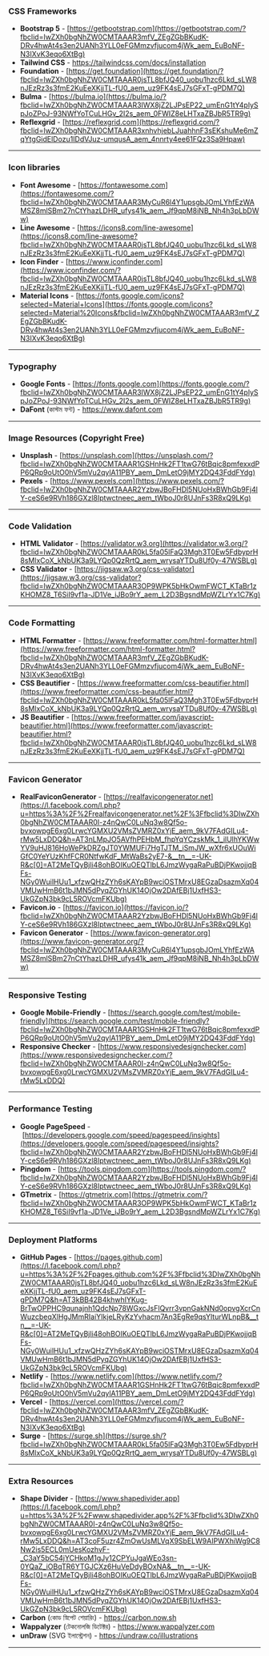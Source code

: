 ### CSS Frameworks
- **Bootstrap 5** - [https://getbootstrap.com](https://getbootstrap.com/?fbclid=IwZXh0bgNhZW0CMTAAAR3mfV_ZEgZGbBKudK-DRv4hwAt4s3en2UANh3YLL0eFGMmzvfjucom4jWk_aem_EuBoNF-N3IXvK3eqo6XtBg)
- **Tailwind CSS** - https://tailwindcss.com/docs/installation
- **Foundation** - [https://get.foundation](https://get.foundation/?fbclid=IwZXh0bgNhZW0CMTAAAR0jsTL8bfJQ40_uobu1hzc6Lkd_sLW8nJEzRz3s3fmE2KuEeXKjjTL-fU0_aem_uz9FK4sEJ7sGFxT-gPDM7Q)
- **Bulma** - [https://bulma.io](https://bulma.io/?fbclid=IwZXh0bgNhZW0CMTAAAR3IWX8jZ2LJPsEP22_umEnG1tY4plySpJoZPoJ-93NWfYoTCuLHGv_2I2s_aem_0FWIZ8eLHTxaZBJbR5TR9g)
- **Reflexgrid** - [https://reflexgrid.com](https://reflexgrid.com/?fbclid=IwZXh0bgNhZW0CMTAAAR3xnhvhjebLJuahhnF3sEKshuMe6mZqYtgGidElDozu1IDdVJuz-umqusA_aem_4nnrty4ee61FQz3Sa9Hpaw)

---

### Icon libraries
- **Font Awesome** - [https://fontawesome.com](https://fontawesome.com/?fbclid=IwZXh0bgNhZW0CMTAAAR3MyCuR6l4Y1upsgbJOmLYhfEzWAMSZ8mlSBm27nCtYhazLDHR_ufys41k_aem_Jf9qpM8iNB_Nh4h3pLbDWw)
- **Line Awesome** - [https://icons8.com/line-awesome](https://icons8.com/line-awesome?fbclid=IwZXh0bgNhZW0CMTAAAR0jsTL8bfJQ40_uobu1hzc6Lkd_sLW8nJEzRz3s3fmE2KuEeXKjjTL-fU0_aem_uz9FK4sEJ7sGFxT-gPDM7Q)
- **Icon Finder** - [https://www.iconfinder.com](https://www.iconfinder.com/?fbclid=IwZXh0bgNhZW0CMTAAAR0jsTL8bfJQ40_uobu1hzc6Lkd_sLW8nJEzRz3s3fmE2KuEeXKjjTL-fU0_aem_uz9FK4sEJ7sGFxT-gPDM7Q)
- **Material Icons** - [https://fonts.google.com/icons?selected=Material+Icons](https://fonts.google.com/icons?selected=Material%20Icons&fbclid=IwZXh0bgNhZW0CMTAAAR3mfV_ZEgZGbBKudK-DRv4hwAt4s3en2UANh3YLL0eFGMmzvfjucom4jWk_aem_EuBoNF-N3IXvK3eqo6XtBg)

---
### Typography
- **Google Fonts** - [https://fonts.google.com](https://fonts.google.com/?fbclid=IwZXh0bgNhZW0CMTAAAR3IWX8jZ2LJPsEP22_umEnG1tY4plySpJoZPoJ-93NWfYoTCuLHGv_2I2s_aem_0FWIZ8eLHTxaZBJbR5TR9g)
- **DaFont** (কাস্টম ফন্ট) - https://www.dafont.com

---

### Image Resources (Copyright Free)
- **Unsplash** - [https://unsplash.com](https://unsplash.com/?fbclid=IwZXh0bgNhZW0CMTAAAR1GSHnHk2FT1twG76tBqic8pmfexxdPP6QRp9oUtO0hV5mVu2qylA11PBY_aem_DmLetO9jMY2DQ43FddFYdg)
- **Pexels** - [https://www.pexels.com](https://www.pexels.com/?fbclid=IwZXh0bgNhZW0CMTAAAR2YzbwJBoFHDl5NUoHxBWhGb9Fj4lY-ceS6e9RVh186GXzl8Iptwctneec_aem_tWboJ0r8UJnFs3R8xQ9LKg)

---

### Code Validation
- **HTML Validator** - [https://validator.w3.org](https://validator.w3.org/?fbclid=IwZXh0bgNhZW0CMTAAAR0kL5fa05lFaQ3Mgh3T0Ew5FdbyprH8sMlxCoX_kNbUK3a9LYQp0QzRrtQ_aem_wrysaYTDu8Uf0y-47WSBLg)
- **CSS Validator** - [https://jigsaw.w3.org/css-validator](https://jigsaw.w3.org/css-validator?fbclid=IwZXh0bgNhZW0CMTAAAR3OP9WPK5bHkOwmFWCT_KTaBr1zKHOMZ8_T6SiI9vf1a-JD1Ve_iJBo9rY_aem_L2D3BgsndMpWZLrYx1C7Kg)

---

### Code Formatting
- **HTML Formatter** - [https://www.freeformatter.com/html-formatter.html](https://www.freeformatter.com/html-formatter.html?fbclid=IwZXh0bgNhZW0CMTAAAR3mfV_ZEgZGbBKudK-DRv4hwAt4s3en2UANh3YLL0eFGMmzvfjucom4jWk_aem_EuBoNF-N3IXvK3eqo6XtBg)
- **CSS Beautifier** - [https://www.freeformatter.com/css-beautifier.html](https://www.freeformatter.com/css-beautifier.html?fbclid=IwZXh0bgNhZW0CMTAAAR0kL5fa05lFaQ3Mgh3T0Ew5FdbyprH8sMlxCoX_kNbUK3a9LYQp0QzRrtQ_aem_wrysaYTDu8Uf0y-47WSBLg)
- **JS Beautifier** - [https://www.freeformatter.com/javascript-beautifier.html](https://www.freeformatter.com/javascript-beautifier.html?fbclid=IwZXh0bgNhZW0CMTAAAR0jsTL8bfJQ40_uobu1hzc6Lkd_sLW8nJEzRz3s3fmE2KuEeXKjjTL-fU0_aem_uz9FK4sEJ7sGFxT-gPDM7Q)

---
### Favicon Generator
- **RealFaviconGenerator** - [https://realfavicongenerator.net](https://l.facebook.com/l.php?u=https%3A%2F%2Frealfavicongenerator.net%2F%3Ffbclid%3DIwZXh0bgNhZW0CMTAAAR0I-z4nQwC0LuNq3w8Qf5o-bvxowpgE6xg0LrwcYGMXU2VMsZVMRZ0xYjE_aem_9kV7FAdGILu4-rMw5LxDDQ&h=AT3nLMpJO5AVfhPEHbM_fhpYqYCzskMk_1_ilUlhYKWwYV9uHJ816HoWePkDRZgJT0YWMUFi7HgTJTM_iSmJW_wXfr6xUOuWiGfC0YeYUzKhfFCR0NtfwKdF_MtWaBs2yE7-&__tn__=-UK-R&c[0]=AT2MeTQyBjli48ohBOIKuOEQTlbL6JmzWygaRaPuBDjPKwojjqBFs-NGy0WuilHUu1_xfzwQHzZYh6sKAYpB9wciOSTMrxU8EGzaDsazmXq04VMUwHmB6t1bJMN5dPyqZGYhUK14OjOw2DAfEBj1UxfHS3-UkGZpN3bk9cL5ROVcmFKUbg)
- **Favicon.io** - [https://favicon.io](https://favicon.io/?fbclid=IwZXh0bgNhZW0CMTAAAR2YzbwJBoFHDl5NUoHxBWhGb9Fj4lY-ceS6e9RVh186GXzl8Iptwctneec_aem_tWboJ0r8UJnFs3R8xQ9LKg)
- **Favicon Generator** - [https://www.favicon-generator.org](https://www.favicon-generator.org/?fbclid=IwZXh0bgNhZW0CMTAAAR3MyCuR6l4Y1upsgbJOmLYhfEzWAMSZ8mlSBm27nCtYhazLDHR_ufys41k_aem_Jf9qpM8iNB_Nh4h3pLbDWw)

---

### Responsive Testing
- **Google Mobile-Friendly** - [https://search.google.com/test/mobile-friendly](https://search.google.com/test/mobile-friendly?fbclid=IwZXh0bgNhZW0CMTAAAR1GSHnHk2FT1twG76tBqic8pmfexxdPP6QRp9oUtO0hV5mVu2qylA11PBY_aem_DmLetO9jMY2DQ43FddFYdg)
- **Responsive Checker** - [https://www.responsivedesignchecker.com](https://www.responsivedesignchecker.com/?fbclid=IwZXh0bgNhZW0CMTAAAR0I-z4nQwC0LuNq3w8Qf5o-bvxowpgE6xg0LrwcYGMXU2VMsZVMRZ0xYjE_aem_9kV7FAdGILu4-rMw5LxDDQ)

---

### Performance Testing
- **Google PageSpeed** - [https://developers.google.com/speed/pagespeed/insights](https://developers.google.com/speed/pagespeed/insights?fbclid=IwZXh0bgNhZW0CMTAAAR2YzbwJBoFHDl5NUoHxBWhGb9Fj4lY-ceS6e9RVh186GXzl8Iptwctneec_aem_tWboJ0r8UJnFs3R8xQ9LKg)
- **Pingdom** - [https://tools.pingdom.com](https://tools.pingdom.com/?fbclid=IwZXh0bgNhZW0CMTAAAR2YzbwJBoFHDl5NUoHxBWhGb9Fj4lY-ceS6e9RVh186GXzl8Iptwctneec_aem_tWboJ0r8UJnFs3R8xQ9LKg)
- **GTmetrix** - [https://gtmetrix.com](https://gtmetrix.com/?fbclid=IwZXh0bgNhZW0CMTAAAR3OP9WPK5bHkOwmFWCT_KTaBr1zKHOMZ8_T6SiI9vf1a-JD1Ve_iJBo9rY_aem_L2D3BgsndMpWZLrYx1C7Kg)

---

### Deployment Platforms
- **GitHub Pages** - [https://pages.github.com](https://l.facebook.com/l.php?u=https%3A%2F%2Fpages.github.com%2F%3Ffbclid%3DIwZXh0bgNhZW0CMTAAAR0jsTL8bfJQ40_uobu1hzc6Lkd_sLW8nJEzRz3s3fmE2KuEeXKjjTL-fU0_aem_uz9FK4sEJ7sGFxT-gPDM7Q&h=AT3kBB42B4khwhIYKug-BrTwOPPHC9qunajnh1QdcNp78WGxcJsFlQvrr3vpnGakNNd0opvgXcrCnWuzcbeqXlHgJMmRIaiYIkjeLRyKzYvhacm7An3EgRe9qsYlturWLnpB&__tn__=-UK-R&c[0]=AT2MeTQyBjli48ohBOIKuOEQTlbL6JmzWygaRaPuBDjPKwojjqBFs-NGy0WuilHUu1_xfzwQHzZYh6sKAYpB9wciOSTMrxU8EGzaDsazmXq04VMUwHmB6t1bJMN5dPyqZGYhUK14OjOw2DAfEBj1UxfHS3-UkGZpN3bk9cL5ROVcmFKUbg)
- **Netlify** - [https://www.netlify.com](https://www.netlify.com/?fbclid=IwZXh0bgNhZW0CMTAAAR1GSHnHk2FT1twG76tBqic8pmfexxdPP6QRp9oUtO0hV5mVu2qylA11PBY_aem_DmLetO9jMY2DQ43FddFYdg)
- **Vercel** - [https://vercel.com](https://vercel.com/?fbclid=IwZXh0bgNhZW0CMTAAAR3mfV_ZEgZGbBKudK-DRv4hwAt4s3en2UANh3YLL0eFGMmzvfjucom4jWk_aem_EuBoNF-N3IXvK3eqo6XtBg)
- **Surge** - [https://surge.sh](https://surge.sh/?fbclid=IwZXh0bgNhZW0CMTAAAR0kL5fa05lFaQ3Mgh3T0Ew5FdbyprH8sMlxCoX_kNbUK3a9LYQp0QzRrtQ_aem_wrysaYTDu8Uf0y-47WSBLg)
---

### Extra Resources
- **Shape Divider** - [https://www.shapedivider.app](https://l.facebook.com/l.php?u=https%3A%2F%2Fwww.shapedivider.app%2F%3Ffbclid%3DIwZXh0bgNhZW0CMTAAAR0I-z4nQwC0LuNq3w8Qf5o-bvxowpgE6xg0LrwcYGMXU2VMsZVMRZ0xYjE_aem_9kV7FAdGILu4-rMw5LxDDQ&h=AT3coF5uzr4ZmOwUsMLVqX9SbELW9AIPWXhiWg9C8Nw2is5ECL0mUesKozhvF-_C3aY5bC54jYCHkoM1gJy12CPYuJgaWEo3sn-0YQaZ_iOBqTR6YTGJCXz6HuVeDdyBOxNA&__tn__=-UK-R&c[0]=AT2MeTQyBjli48ohBOIKuOEQTlbL6JmzWygaRaPuBDjPKwojjqBFs-NGy0WuilHUu1_xfzwQHzZYh6sKAYpB9wciOSTMrxU8EGzaDsazmXq04VMUwHmB6t1bJMN5dPyqZGYhUK14OjOw2DAfEBj1UxfHS3-UkGZpN3bk9cL5ROVcmFKUbg)
- **Carbon** (কোড স্নিপেট শেয়ারিং) - https://carbon.now.sh
- **Wappalyzer** (টেকনোলজি ডিটেক্টর) - https://www.wappalyzer.com
- **unDraw** (SVG ইলাস্ট্রেশন) - https://undraw.co/illustrations
---
